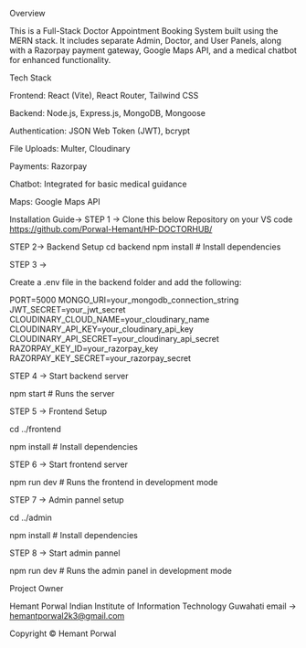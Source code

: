Overview

This is a Full-Stack Doctor Appointment Booking System built using the MERN stack. It includes separate Admin, Doctor, and User Panels, along with a Razorpay payment gateway, Google Maps API, and a medical chatbot for enhanced functionality.

Tech Stack

Frontend: React (Vite), React Router, Tailwind CSS

Backend: Node.js, Express.js, MongoDB, Mongoose

Authentication: JSON Web Token (JWT), bcrypt

File Uploads: Multer, Cloudinary

Payments: Razorpay

Chatbot: Integrated for basic medical guidance

Maps: Google Maps API

Installation Guide-> 
STEP 1 ->
Clone this below Repository on your VS code 
https://github.com/Porwal-Hemant/HP-DOCTORHUB/

STEP 2-> 
Backend Setup
cd backend
npm install   # Install dependencies

STEP 3 -> 

Create a .env file in the backend folder and add the following:

PORT=5000
MONGO_URI=your_mongodb_connection_string
JWT_SECRET=your_jwt_secret
CLOUDINARY_CLOUD_NAME=your_cloudinary_name
CLOUDINARY_API_KEY=your_cloudinary_api_key
CLOUDINARY_API_SECRET=your_cloudinary_api_secret
RAZORPAY_KEY_ID=your_razorpay_key
RAZORPAY_KEY_SECRET=your_razorpay_secret


STEP 4 -> 
Start backend server 

npm start    # Runs the server


STEP 5 -> 
Frontend Setup

cd ../frontend

npm install   # Install dependencies

STEP 6 -> 
Start frontend server 

npm run dev   # Runs the frontend in development mode


STEP 7 -> 
Admin pannel setup 

cd ../admin

npm install   # Install dependencies

STEP 8 -> 
Start admin pannel 

npm run dev   # Runs the admin panel in development mode


Project Owner 

Hemant Porwal 
Indian Institute of Information Technology Guwahati 
email -> hemantporwal2k3@gmail.com

Copyright © Hemant Porwal
